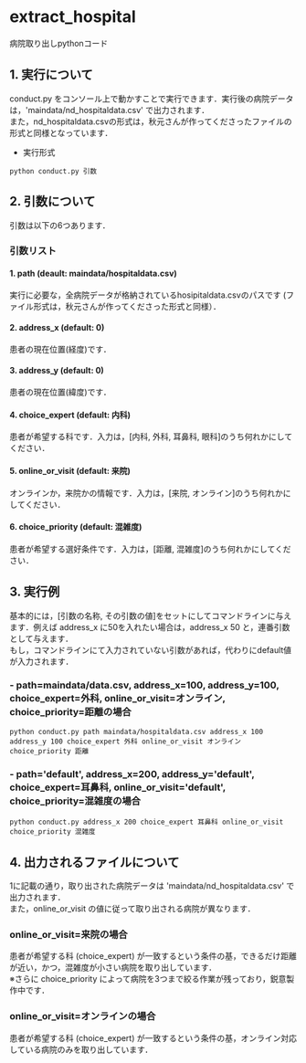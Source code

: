# extract_hospital
病院取り出しpythonコード

## 1. 実行について  
conduct.py をコンソール上で動かすことで実行できます．実行後の病院データは，'maindata/nd_hospitaldata.csv' で出力されます．  
また，nd_hospitaldata.csvの形式は，秋元さんが作ってくださったファイルの形式と同様となっています．  
  - 実行形式
  ~~~
  python conduct.py 引数  
  ~~~

## 2. 引数について  
引数は以下の6つあります．  
### 引数リスト
#### 1. path (deault: maindata/hospitaldata.csv)  
実行に必要な，全病院データが格納されているhosipitaldata.csvのパスです (ファイル形式は，秋元さんが作ってくださった形式と同様）．  
#### 2. address_x (default: 0)  
患者の現在位置(経度)です．  
#### 3. address_y (default: 0)  
患者の現在位置(緯度)です．  
#### 4. choice_expert (default: 内科)  
患者が希望する科です．入力は，[内科, 外科, 耳鼻科, 眼科]のうち何れかにしてください．  
#### 5. online_or_visit (default: 来院)  
オンラインか，来院かの情報です．入力は，[来院, オンライン]のうち何れかにしてください．  
#### 6. choice_priority (default: 混雑度)  
患者が希望する選好条件です．入力は，[距離, 混雑度]のうち何れかにしてください．

## 3. 実行例
基本的には，[引数の名称, その引数の値]をセットにしてコマンドラインに与えます．例えば address_x に50を入れたい場合は，address_x 50 と，連番引数として与えます．  
もし，コマンドラインにて入力されていない引数があれば，代わりにdefault値が入力されます．  
### - path=maindata/data.csv, address_x=100, address_y=100, choice_expert=外科, online_or_visit=オンライン, choice_priority=距離の場合  
~~~
python conduct.py path maindata/hospitaldata.csv address_x 100 address_y 100 choice_expert 外科 online_or_visit オンライン choice_priority 距離 
~~~
### - path='default', address_x=200, address_y='default', choice_expert=耳鼻科, online_or_visit='default', choice_priority=混雑度の場合  
~~~
python conduct.py address_x 200 choice_expert 耳鼻科 online_or_visit choice_priority 混雑度 
~~~

## 4. 出力されるファイルについて  
1に記載の通り，取り出された病院データは 'maindata/nd_hospitaldata.csv' で出力されます．  
また，online_or_visit の値に従って取り出される病院が異なります．
### online_or_visit=来院の場合  
患者が希望する科 (choice_expert) が一致するという条件の基，できるだけ距離が近い，かつ，混雑度が小さい病院を取り出しています．  
※さらに choice_priority によって病院を3つまで絞る作業が残っており，鋭意製作中です．  
### online_or_visit=オンラインの場合  
患者が希望する科 (choice_expert) が一致するという条件の基，オンライン対応している病院のみを取り出しています．
